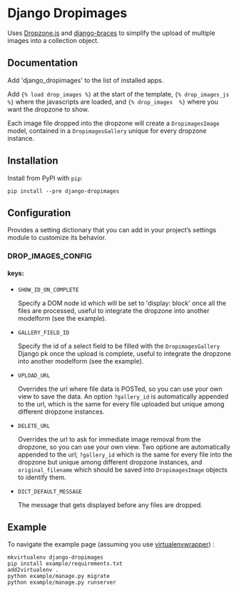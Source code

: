 # Django Dropimages #
Uses [Dropzone.js](http://www.dropzonejs.com/) and [django-braces](https://github.com/brack3t/django-braces) to simplify the upload of multiple images into a collection object.


## Documentation
Add 'django_dropimages' to the list of installed apps.

Add `{% load drop_images %}` at the start of the template, `{% drop_images_js %}` where the javascripts are loaded,
and `{% drop_images  %}` where you want the dropzone to show.

Each image file dropped into the dropzone will create a `DropimagesImage` model, contained in a `DropimagesGallery` unique for every dropzone instance.

## Installation
Install from PyPI with `pip`:

`pip install --pre django-dropimages`

## Configuration
Provides a setting dictionary that you can add in your project’s settings module to customize its behavior.

### DROP_IMAGES_CONFIG

#### keys:

+ `SHOW_ID_ON_COMPLETE`

    Specify a DOM node id which will be set to 'display: block' once all the files are processed, useful to integrate
    the dropzone into another modelform (see the example).
    
+ `GALLERY_FIELD_ID`

    Specify the id of a select field to be filled with the `DropimagesGallery` Django pk once the upload is complete,
    useful to integrate the dropzone into another modelform (see the example).
    
+ `UPLOAD_URL`

    Overrides the url where file data is POSTed, so you can use your own view to save the data.
    An option `?gallery_id` is automatically appended to the url, which is the same  for every file uploaded but unique 
    among different dropzone instances.

+ `DELETE_URL`

    Overrides the url to ask for immediate image removal from the dropzone, so you can use your own view.
    Two optione are automatically appended to the url; `?gallery_id` which is the same for every file into the dropzone 
    but unique among different dropzone instances, and `original_filename` which should be saved into `DropimagesImage`
    objects to identify them.

+ `DICT_DEFAULT_MESSAGE`

    The message that gets displayed before any files are dropped.
    

## Example
To navigate the example page (assuming you use [virtualenvwrapper](https://pypi.python.org/pypi/virtualenvwrapper)) :

    mkvirtualenv django-dropimages
    pip install example/requirements.txt
    add2virtualenv .
    python example/manage.py migrate
    python example/manage.py runserver
    
